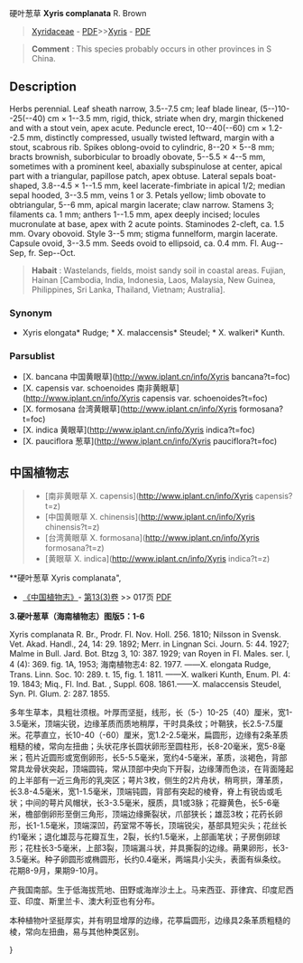 硬叶葱草 **Xyris complanata** R. Brown

> [Xyridaceae](http://www.iplant.cn/info/Xyridaceae?t=foc) - [PDF](http://www.iplant.cn/foc/pdf/Xyridaceae.pdf)>>[Xyris](http://www.iplant.cn/info/Xyris?t=foc) - [PDF](http://www.iplant.cn/foc/pdf/Xyris.pdf)


> **Comment** : 
> This species probably occurs in other provinces in S China.

## Description

Herbs perennial. Leaf sheath narrow, 3.5--7.5 cm; leaf blade linear, (5--)10--25(--40) cm × 1--3.5 mm, rigid, thick, striate when dry, margin thickened and with a stout vein, apex acute. Peduncle erect, 10--40(--60) cm × 1.2--2.5 mm, distinctly compressed, usually twisted leftward, margin with a stout, scabrous rib. Spikes oblong-ovoid to cylindric, 8--20 × 5--8 mm; bracts brownish, suborbicular to broadly obovate, 5--5.5 × 4--5 mm, sometimes with a prominent keel, abaxially subspinulose at center, apical part with a triangular, papillose patch, apex obtuse. Lateral sepals boat-shaped, 3.8--4.5 × 1--1.5 mm, keel lacerate-fimbriate in apical 1/2; median sepal hooded, 3--3.5 mm, veins 1 or 3. Petals yellow; limb obovate to obtriangular, 5--6 mm, apical margin lacerate; claw narrow. Stamens 3; filaments ca. 1 mm; anthers 1--1.5 mm, apex deeply incised; locules mucronulate at base, apex with 2 acute points. Staminodes 2-cleft, ca. 1.5 mm. Ovary obovoid. Style 3--5 mm; stigma funnelform, margin lacerate. Capsule ovoid, 3--3.5 mm. Seeds ovoid to ellipsoid, ca. 0.4 mm. Fl. Aug--Sep, fr. Sep--Oct.


> **Habait** : 
> Wastelands, fields, moist sandy soil in coastal areas. Fujian, Hainan [Cambodia, India, Indonesia, Laos, Malaysia, New Guinea, Philippines, Sri Lanka, Thailand, Vietnam; Australia].

### Synonym
* Xyris elongata* Rudge; * X. malaccensis* Steudel; * X. walkeri* Kunth.



### Parsublist

* [X.  bancana  中国黄眼草](http://www.iplant.cn/info/Xyris bancana?t=foc)
* [X.  capensis var. schoenoides  南非黄眼草](http://www.iplant.cn/info/Xyris capensis var. schoenoides?t=foc)
* [X.  formosana  台湾黄眼草](http://www.iplant.cn/info/Xyris formosana?t=foc)
* [X.  indica  黄眼草](http://www.iplant.cn/info/Xyris indica?t=foc)
* [X.  pauciflora  葱草](http://www.iplant.cn/info/Xyris pauciflora?t=foc)


## 中国植物志

> * [南非黄眼草  X.  capensis](http://www.iplant.cn/info/Xyris capensis?t=z)
> * [中国黄眼草  X.  chinensis](http://www.iplant.cn/info/Xyris chinensis?t=z)
> * [台湾黄眼草  X.  formosana](http://www.iplant.cn/info/Xyris formosana?t=z)
> * [黄眼草  X.  indica](http://www.iplant.cn/info/Xyris indica?t=z)


**硬叶葱草 Xyris complanata",



* [《中国植物志》](http://www.iplant.cn/frps)- [第13(3)卷](http://www.iplant.cn/frps/vol/13(3)) >> 017页 [PDF](http://www.iplant.cn/frps/pdf/13(3)/017.pdf)


**3.硬叶葱草（海南植物志）图版5：1-6**

Xyris complanata R. Br., Prodr. Fl. Nov. Holl. 256. 1810; Nilsson in Svensk. Vet. Akad. Handl., 24, 14: 29. 1892; Merr. in Lingnan Sci. Journ. 5: 44. 1927; Malme in Bull. Jard. Bot. Btzg 3, 10: 387. 1929; van Royen in Fl. Males. ser. l, 4 (4): 369. fig. 1A, 1953; 海南植物志4: 82. 1977. ——X. elongata Rudge, Trans. Linn. Soc. 10: 289. t. 15, fig. 1. 1811. ——X. walkeri Kunth, Enum. Pl. 4: 19. 1843; Miq., Fl. Ind. Bat. , Suppl. 608. 1861.——X. malaccensis Steudel, Syn. Pl. Glum. 2: 287. 1855.

多年生草本，具粗壮须根。叶厚而坚挺，线形，长（5-）10-25（40）厘米，宽1-3.5毫米，顶端尖锐，边缘革质而质地稍厚，干时具条纹；叶鞘狭，长2.5-7.5厘米。花葶直立，长10-40（-60）厘米，宽1.2-2.5毫米，扁圆形，边缘有2条革质粗糙的棱，常向左扭曲；头状花序长圆状卵形至圆柱形，长8-20毫米，宽5-8毫米；苞片近圆形或宽倒卵形，长5-5.5毫米，宽约4-5毫米，革质，淡褐色，背部常具龙骨状突起，顶端圆钝，常从顶部中央向下开裂，边缘薄而色淡，在背面隆起的上半部有一近三角形的乳突区；萼片3枚，侧生的2片舟状，稍弯拱，薄革质，长3.8-4.5毫米，宽1-1.5毫米，顶端钝圆，背部有突起的棱脊，脊上有锐齿或毛状；中间的萼片风帽状，长3-3.5毫米，膜质，具1或3脉；花瓣黄色，长5-6毫米，檐部倒卵形至倒三角形，顶端边缘撕裂状，爪部狭长；雄蕊3枚；花药长卵形，长1-1.5毫米，顶端深凹，药室常不等长，顶端锐尖，基部具短尖头；花丝长约1毫米；退化雄蕊与花瓣互生，2裂，长约1.5毫米，上部画笔状；子房倒卵球形；花柱长3-5毫米，上部3裂，顶端漏斗状，并具撕裂的边缘。蒴果卵形，长3-3.5毫米。种子卵圆形或椭圆形，长约0.4毫米，两端具小尖头，表面有纵条纹。花期8-9月，果期9-10月。

产我国南部。生于低海拔荒地、田野或海岸沙土上。马来西亚、菲律宾、印度尼西亚、印度、斯里兰卡、澳大利亚也有分布。

本种植物叶坚挺厚实，并有明显增厚的边缘，花葶扁圆形，边缘具2条革质粗糙的棱，常向左扭曲，易与其他种类区别。



}